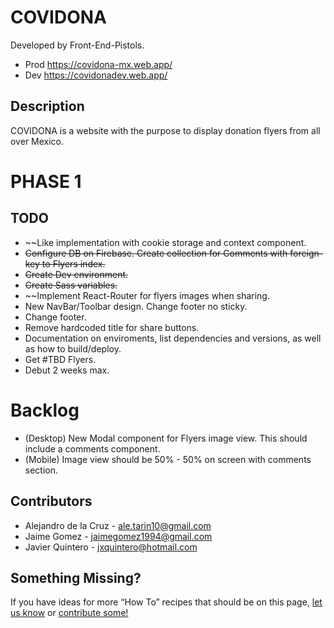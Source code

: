 # COVIDONA
Developed by Front-End-Pistols. 

- Prod https://covidona-mx.web.app/
- Dev  https://covidonadev.web.app/

## Description

COVIDONA is a website with the purpose to display donation flyers from all over Mexico.

# PHASE 1

## TODO

- ~~Like implementation with cookie storage and context component.
- ~~Configure DB on Firebase. Create collection for Comments with foreign-key to Flyers index.~~
- ~~Create Dev environment.~~
- ~~Create Sass variables.~~
- ~~Implement React-Router for flyers images when sharing.
- New NavBar/Toolbar design. Change footer no sticky.
- Change footer.
- Remove hardcoded title for share buttons.
- Documentation on enviroments, list dependencies and versions, as well as how to build/deploy.
- Get #TBD Flyers.
- Debut 2 weeks max.

# Backlog

- (Desktop) New Modal component for Flyers image view. This should include a comments component.
- (Mobile) Image view should be 50% - 50% on screen with comments section.

## Contributors

- Alejandro de la Cruz  - ale.tarin10@gmail.com
- Jaime Gomez           - jaimegomez1994@gmail.com
- Javier Quintero       - jxquintero@hotmail.com

## Something Missing?

If you have ideas for more “How To” recipes that should be on this page, [let us know](https://github.com/facebookincubator/create-react-app/issues) or [contribute some!](https://github.com/facebookincubator/create-react-app/edit/master/packages/react-scripts/template/README.md)
